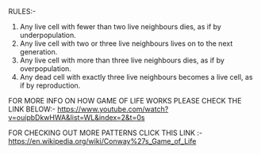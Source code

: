 RULES:-
1. Any live cell with fewer than two live neighbours dies, as if by underpopulation.
2. Any live cell with two or three live neighbours lives on to the next generation.
3. Any live cell with more than three live neighbours dies, as if by overpopulation.
4. Any dead cell with exactly three live neighbours becomes a live cell, as if by reproduction.










FOR MORE INFO ON HOW GAME OF LIFE WORKS PLEASE CHECK THE LINK BELOW:-
https://www.youtube.com/watch?v=ouipbDkwHWA&list=WL&index=2&t=0s

FOR CHECKING OUT MORE PATTERNS CLICK THIS LINK :-https://en.wikipedia.org/wiki/Conway%27s_Game_of_Life
